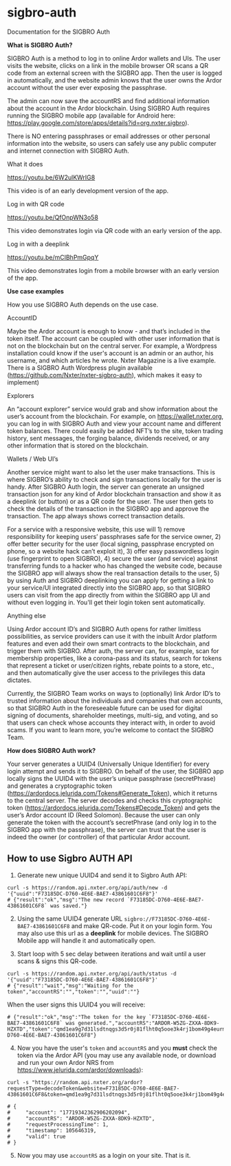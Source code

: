 # sigbro-auth
Documentation for the SIGBRO Auth

**What is SIGBRO Auth?**

SIGBRO Auth is a method to log in to online Ardor wallets and UIs. The user visits the website, clicks on a link in the mobile browser OR scans a QR code from an external screen with the SIGBRO app. Then the user is logged in automatically, and the website admin knows that the user owns the Ardor account without the user ever exposing the passphrase. 

The admin can now save the accountRS and find additional information about the account in the Ardor blockchain.
Using SIGBRO Auth requires running the SIGBRO mobile app (available for Android here: https://play.google.com/store/apps/details?id=org.nxter.sigbro). 

There is NO entering passphrases or email addresses or other personal information into the website, so users can safely use any public computer and internet connection with SIGBRO Auth.

What it does

https://youtu.be/6W2ulKWrIG8

This video is of an early development version of the app.

Log in with QR code

https://youtu.be/QfOnpWN3o58

This video demonstrates login via QR code with an early version of the app.

Log in with a deeplink

https://youtu.be/mCIBhPmGpqY

This video demonstrates login from a mobile browser with an early version of the app.

**Use case examples**

How you use SIGBRO Auth depends on the use case.

AccountID

Maybe the Ardor account is enough to know - and that’s included in the token itself. The account can be coupled with other user information that is not on the blockchain but on the central server. For example, a Wordpress installation could know if the user's account is an admin or an author, his username, and which articles he wrote. Nxter Magazine is a live example. There is a SIGBRO Auth Wordpress plugin available (https://github.com/Nxter/nxter-sigbro-auth), which makes it easy to implement)

Explorers

An “account explorer” service would grab and show information about the user’s account from the blockchain. For example, on https://wallet.nxter.org, you can log in with SIGBRO Auth and view your account name and different token balances. There could easily be added NFT’s to the site, token trading history, sent messages, the forging balance, dividends received, or any other information that is stored on the blockchain.

Wallets / Web UI’s

Another service might want to also let the user make transactions. This is where SIGBRO’s ability to check and sign transactions locally for the user is handy. After SIGBRO Auth login, the server can generate an unsigned transaction json for any kind of Ardor blockchain transaction and show it as a deeplink (or button) or as a QR code for the user. The user then gets to check the details of the transaction in the SIGBRO app and approve the transaction. The app always shows correct transaction details.

For a service with a responsive website, this use will 1) remove responsibility for keeping users’ passphrases safe for the service owner, 2) offer better security for the user (local signing, passphrase encrypted on phone, so a website hack can’t exploit it), 3) offer easy passwordless login (use fingerprint to open SIGBRO), 4) secure the user (and service) against transferring funds to a hacker who has changed the website code, because the SIGBRO app will always show the real transaction details to the user, 5) by using Auth and SIGBRO deeplinking you can apply for getting a link to your service/UI integrated directly into the SIGBRO app, so that SIGBRO users can visit from the app directly from within the SIGBRO app UI and without even logging in. You'll get their login token sent automatically.

Anything else

Using Ardor account ID’s and SIGBRO Auth opens for rather limitless possibilities, as service providers can use it with the inbuilt Ardor platform features and even add their own smart contracts to the blockchain, and trigger them with SIGBRO. After auth, the server can, for example, scan for membership properties, like a corona-pass and its status, search for tokens that represent a ticket or user/citizen rights, rebate points to a store, etc., and then automatically give the user access to the privileges this data dictates.

Currently, the SIGBRO Team works on ways to (optionally) link Ardor ID’s to trusted information about the individuals and companies that own accounts, so that SIGBRO Auth in the foreseeable future can be used for digital signing of documents, shareholder meetings, multi-sig, and voting, and so that users can check whose accounts they interact with, in order to avoid scams. If you want to learn more, you’re welcome to contact the SIGBRO Team.

**How does SIGBRO Auth work?**

Your server generates a UUID4 (Universally Unique Identifier) for every login attempt and sends it to SIGBRO. On behalf of the user, the SIGBRO app locally signs the UUID4 with the user’s unique passphrase (secretPhrase) and generates a cryptographic token (https://ardordocs.jelurida.com/Tokens#Generate_Token), which it returns to the central server. The server decodes and checks this cryptographic token (https://ardordocs.jelurida.com/Tokens#Decode_Token) and gets the user’s Ardor account ID (Reed Solomon). Because the user can only generate the token with the account’s secretPhrase (and only log in to the SIGBRO app with the passphrase), the server can trust that the user is indeed the owner (or controller) of that particular Ardor account.


## How to use Sigbro AUTH API

1. Generate new unique UUID4 and send it to Sigbro Auth API:
```shell
curl -s https://random.api.nxter.org/api/auth/new -d '{"uuid":"F73185DC-D760-4E6E-BAE7-43861601C6F8"}'
# {"result":"ok","msg":"The new record `F73185DC-D760-4E6E-BAE7-43861601C6F8` was saved."}
```

2. Using the same UUID4 generate URL `sigbro://F73185DC-D760-4E6E-BAE7-43861601C6F8` and make QR-code. Put it on your login form. You may also use this url as a **deeplink** for mobile devices. The SIGBRO Mobile app will handle it and automatically open.

3. Start loop with 5 sec delay between iterations and wait until a user scans & signs this QR-code. 
```shell
curl -s https://random.api.nxter.org/api/auth/status -d '{"uuid":"F73185DC-D760-4E6E-BAE7-43861601C6F8"}'
# {"result":"wait","msg":"Waiting for the token","accountRS":"","token":"","uuid":""}
```
When the user signs this UUID4 you will receive: 
```shell
# {"result":"ok","msg":"The token for the key `F73185DC-D760-4E6E-BAE7-43861601C6F8` was generated.","accountRS":"ARDOR-W5ZG-ZXXA-8DK9-HZXTD","token":"qmd1ea9g7d31lsdtnqgs3d5r0j81flht0q5ooe3k4rj1bom49g4eurmqghmn7706ienm6cem830q9ltgh1e4ct9gqvooar31cl67h1djpiague3jboi1qb6llrr0sfoju434457glki37s5o9l0ijrsvqfthof3n","uuid":"F73185DC-D760-4E6E-BAE7-43861601C6F8"}    
```

4. Now you have the user's `token` and `accountRS` and you **must** check the token via the Ardor API (you may use any available node, or download and run your own Ardor NRS from https://www.jelurida.com/ardor/downloads): 
```shell
curl -s "https://random.api.nxter.org/ardor?requestType=decodeToken&website=F73185DC-D760-4E6E-BAE7-43861601C6F8&token=qmd1ea9g7d31lsdtnqgs3d5r0j81flht0q5ooe3k4rj1bom49g4eurmqghmn7706ienm6cem830q9ltgh1e4ct9gqvooar31cl67h1djpiague3jboi1qb6llrr0sfoju434457glki37s5o9l0ijrsvqfthof3n"

# {
#     "account": "17719342362906202094",
#     "accountRS": "ARDOR-W5ZG-ZXXA-8DK9-HZXTD",
#     "requestProcessingTime": 1,
#     "timestamp": 105646319,
#     "valid": true
# }
```

5. Now you may use `accountRS` as a login on your site. That is it. 
